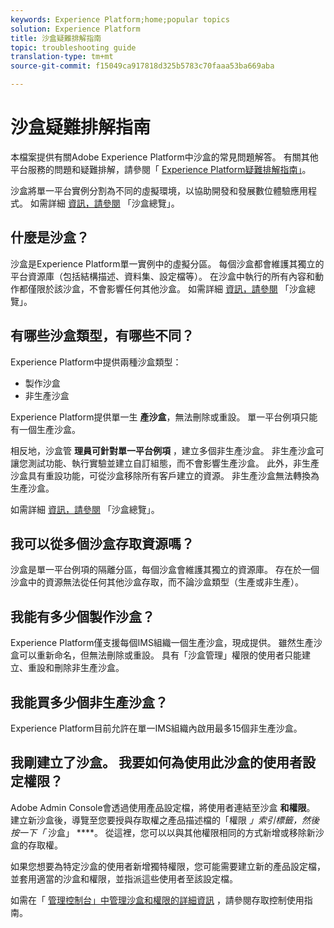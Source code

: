 ```yaml
---
keywords: Experience Platform;home;popular topics
solution: Experience Platform
title: 沙盒疑難排解指南
topic: troubleshooting guide
translation-type: tm+mt
source-git-commit: f15049ca917818d325b5783c70faaa53ba669aba

---
```



# 沙盒疑難排解指南

本檔案提供有關Adobe Experience Platform中沙盒的常見問題解答。 有關其他平台服務的問題和疑難排解，請參閱「 [Experience Platform疑難排解指南」](../landing/troubleshooting.md)。

沙盒將單一平台實例分割為不同的虛擬環境，以協助開發和發展數位體驗應用程式。 如需詳細 [資訊，請參閱](home.md) 「沙盒總覽」。

## 什麼是沙盒？

沙盒是Experience Platform單一實例中的虛擬分區。 每個沙盒都會維護其獨立的平台資源庫（包括結構描述、資料集、設定檔等）。 在沙盒中執行的所有內容和動作都僅限於該沙盒，不會影響任何其他沙盒。 如需詳細 [資訊，請參閱](home.md) 「沙盒總覽」。

## 有哪些沙盒類型，有哪些不同？

Experience Platform中提供兩種沙盒類型：

* 製作沙盒
* 非生產沙盒

Experience Platform提供單一生 **產沙盒**，無法刪除或重設。 單一平台例項只能有一個生產沙盒。

相反地，沙盒管 **理員可針對單一平台例項** ，建立多個非生產沙盒。 非生產沙盒可讓您測試功能、執行實驗並建立自訂組態，而不會影響生產沙盒。 此外，非生產沙盒具有重設功能，可從沙盒移除所有客戶建立的資源。 非生產沙盒無法轉換為生產沙盒。

如需詳細 [資訊，請參閱](./home.md) 「沙盒總覽」。

## 我可以從多個沙盒存取資源嗎？

沙盒是單一平台例項的隔離分區，每個沙盒會維護其獨立的資源庫。 存在於一個沙盒中的資源無法從任何其他沙盒存取，而不論沙盒類型（生產或非生產）。

## 我能有多少個製作沙盒？

Experience Platform僅支援每個IMS組織一個生產沙盒，現成提供。 雖然生產沙盒可以重新命名，但無法刪除或重設。 具有「沙盒管理」權限的使用者只能建立、重設和刪除非生產沙盒。

## 我能買多少個非生產沙盒？

Experience Platform目前允許在單一IMS組織內啟用最多15個非生產沙盒。

## 我剛建立了沙盒。 我要如何為使用此沙盒的使用者設定權限？

Adobe Admin Console會透過使用產品設定檔，將使用者連結至沙盒 **和權限**。 建立新沙盒後，導覽至您要授與存取權之產品描述檔的「權限 _」索引標籤，然後按一下「_ 沙盒」 ****。 從這裡，您可以以與其他權限相同的方式新增或移除新沙盒的存取權。

如果您想要為特定沙盒的使用者新增獨特權限，您可能需要建立新的產品設定檔，並套用適當的沙盒和權限，並指派這些使用者至該設定檔。

如需在「 [管理控制台」中管理沙盒和權限的詳細資訊](../access-control/ui/overview.md) ，請參閱存取控制使用指南。